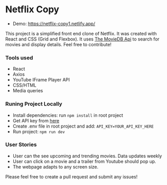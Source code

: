 # Netflix Copy

- Demo: <https://netflix-copy1.netlify.app/>

This project is a simplified front end clone of Netflix. It was created with React and CSS (Grid and Flexbox). It uses [The MovieDB Api](https://www.themoviedb.org/documentation/api) to search for movies and display details. Feel free to contribute!

### Tools used

- React
- Axios
- YouTube IFrame Player API 
- CSS/HTML
- Media queries

### Runing Project Locally

- Install dependencies: run `npm install` in root project
- Get API key from [here](https://www.themoviedb.org/documentation/api)
- Create .env file in root project and add: `API_KEY=YOUR_API_KEY_HERE`
- Run project: `npm run dev`

### User Stories

- User can the see upcoming and trending movies. Data updates weekly
- User can click on a movie and a trailer from Youtube should pop up.
- The webpage adapts to any screen size.


Please feel free to create a pull request and submit any issues!
